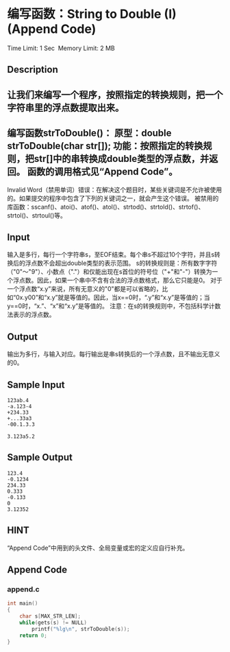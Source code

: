 # 编写函数：String to Double (I) (Append Code)
Time Limit: 1 Sec  Memory Limit: 2 MB


## Description
让我们来编写一个程序，按照指定的转换规则，把一个字符串里的浮点数提取出来。
-----------------------------------------------------------------------------
编写函数strToDouble()：
原型：double strToDouble(char str[]);
功能：按照指定的转换规则，把str[]中的串转换成double类型的浮点数，并返回。
函数的调用格式见“Append Code”。
-----------------------------------------------------------------------------
Invalid Word（禁用单词）错误：在解决这个题目时，某些关键词是不允许被使用的。如果提交的程序中包含了下列的关键词之一，就会产生这个错误。
被禁用的库函数：sscanf()、atoi()、atof()、atol()、strtod()、strtold()、strtof()、strtol()、strtoul()等。

## Input
输入是多行，每行一个字符串s，至EOF结束。每个串s不超过10个字符，并且s转换后的浮点数不会超出double类型的表示范围。
s的转换规则是：所有数字字符（"0"～"9"）、小数点（"."）和仅能出现在s首位的符号位（"+"和"-"）转换为一个浮点数。因此，如果一个串中不含有合法的浮点数格式，那么它只能是0。
对于一个浮点数“x.y”来说，所有无意义的"0"都是可以省略的，比如“0x.y00”和“x.y”就是等值的。因此，当x==0时，“.y”和“x.y”是等值的；当y==0时，“x.”、“x”和“x.y”是等值的。
注意：在s的转换规则中，不包括科学计数法表示的浮点数。

## Output
输出为多行，与输入对应。每行输出是串s转换后的一个浮点数，且不输出无意义的0。

## Sample Input
```
123ab.4
-a.123-4
+234.33
+...33a3
-00.1.3.3

3.123a5.2
```
## Sample Output
```
123.4
-0.1234
234.33
0.333
-0.133
0
3.12352
```

## HINT
“Append Code”中用到的头文件、全局变量或宏的定义应自行补充。

## Append Code
### append.c
```c
int main()
{
    char s[MAX_STR_LEN];
    while(gets(s) != NULL)
        printf("%lg\n", strToDouble(s));
    return 0;
}
```
